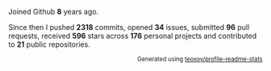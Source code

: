 Joined Github **8** years ago.

Since then I pushed **2318** commits, opened **34** issues, submitted **96** pull requests, received **596** stars across **176** personal projects and contributed to **21** public repositories.

<p align="right"><sub>Generated using <a href="https://github.com/marketplace/actions/profile-readme-stats">teoxoy/profile-readme-stats</a></sub></p>
